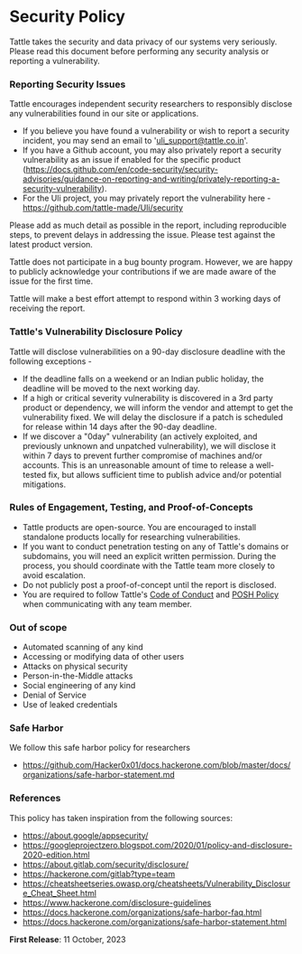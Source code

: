 # Security Policy


Tattle takes the security and data privacy of our systems very seriously. Please read this document before performing any security analysis or reporting a vulnerability.


### Reporting Security Issues
Tattle encourages independent security researchers to responsibly disclose any vulnerabilities found in our site or applications.

- If you believe you have found a vulnerability or wish to report a security incident, you may send an email to 'uli_support@tattle.co.in'.
- If you have a Github account, you may also privately report a security vulnerability as an issue if enabled for the specific product (https://docs.github.com/en/code-security/security-advisories/guidance-on-reporting-and-writing/privately-reporting-a-security-vulnerability).
- For the Uli project, you may privately report the vulnerability here - https://github.com/tattle-made/Uli/security

Please add as much detail as possible in the report, including reproducible steps, to prevent delays in addressing the issue. Please test against the latest product version.

Tattle does not participate in a bug bounty program. However, we are happy to publicly acknowledge your contributions if we are made aware of the issue for the first time.

Tattle will make a best effort attempt to respond within 3 working days of receiving the report.


### Tattle's Vulnerability Disclosure Policy
Tattle will disclose vulnerabilities on a 90-day disclosure deadline with the following exceptions -

- If the deadline falls on a weekend or an Indian public holiday, the deadline will be moved to the next working day.
- If a high or critical severity vulnerability is discovered in a 3rd party product or dependency, we will inform the vendor and attempt to get the vulnerability fixed. We will delay the disclosure if a patch is scheduled for release within 14 days after the 90-day deadline.
- If we discover a "0day" vulnerability (an actively exploited, and previously unknown and unpatched vulnerability), we will disclose it within 7 days to prevent further compromise of machines and/or accounts. This is an unreasonable amount of time to release a well-tested fix, but allows sufficient time to publish advice and/or potential mitigations.


### Rules of Engagement, Testing, and Proof-of-Concepts

- Tattle products are open-source. You are encouraged to install standalone products locally for researching vulnerabilities.
- If you want to conduct penetration testing on any of Tattle's domains or subdomains, you will need an explicit written permission. During the process, you should coordinate with the Tattle team more closely to avoid escalation.
- Do not publicly post a proof-of-concept until the report is disclosed.
- You are required to follow Tattle's [Code of Conduct](https://github.com/tattle-made/Uli/blob/main/CODE_OF_CONDUCT.md) and [POSH Policy](https://drive.google.com/file/d/1AVr-xi85le6g-OY2DgEwa26aeMMs_d5o/view) when communicating with any team member.


### Out of scope

- Automated scanning of any kind
- Accessing or modifying data of other users
- Attacks on physical security
- Person-in-the-Middle attacks
- Social engineering of any kind
- Denial of Service
- Use of leaked credentials


### Safe Harbor
We follow this safe harbor policy for researchers

- https://github.com/Hacker0x01/docs.hackerone.com/blob/master/docs/organizations/safe-harbor-statement.md


### References
This policy has taken inspiration from the following sources:

- https://about.google/appsecurity/
- https://googleprojectzero.blogspot.com/2020/01/policy-and-disclosure-2020-edition.html
- https://about.gitlab.com/security/disclosure/
- https://hackerone.com/gitlab?type=team
- https://cheatsheetseries.owasp.org/cheatsheets/Vulnerability_Disclosure_Cheat_Sheet.html
- https://www.hackerone.com/disclosure-guidelines
- https://docs.hackerone.com/organizations/safe-harbor-faq.html
- https://docs.hackerone.com/organizations/safe-harbor-statement.html

**First Release**: 11 October, 2023
